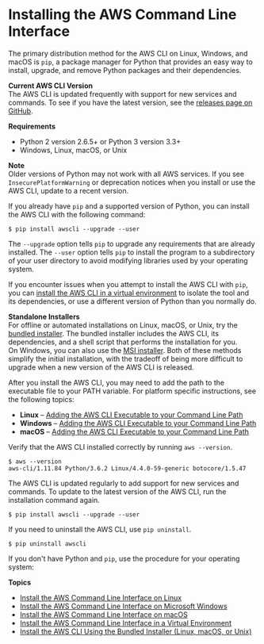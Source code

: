 # Installing the AWS Command Line Interface<a name="installing"></a>

The primary distribution method for the AWS CLI on Linux, Windows, and macOS is `pip`, a package manager for Python that provides an easy way to install, upgrade, and remove Python packages and their dependencies\.

**Current AWS CLI Version**  
The AWS CLI is updated frequently with support for new services and commands\. To see if you have the latest version, see the [releases page on GitHub](https://github.com/aws/aws-cli/releases)\.

**Requirements**
+ Python 2 version 2\.6\.5\+ or Python 3 version 3\.3\+
+ Windows, Linux, macOS, or Unix

**Note**  
Older versions of Python may not work with all AWS services\. If you see `InsecurePlatformWarning` or deprecation notices when you install or use the AWS CLI, update to a recent version\.

If you already have `pip` and a supported version of Python, you can install the AWS CLI with the following command:

```
$ pip install awscli --upgrade --user
```

The `--upgrade` option tells `pip` to upgrade any requirements that are already installed\. The `--user` option tells `pip` to install the program to a subdirectory of your user directory to avoid modifying libraries used by your operating system\.

If you encounter issues when you attempt to install the AWS CLI with `pip`, you can [install the AWS CLI in a virtual environment](awscli-install-virtualenv.md) to isolate the tool and its dependencies, or use a different version of Python than you normally do\.

**Standalone Installers**  
For offline or automated installations on Linux, macOS, or Unix, try the [bundled installer](awscli-install-bundle.md)\. The bundled installer includes the AWS CLI, its dependencies, and a shell script that performs the installation for you\.  
On Windows, you can also use the [MSI installer](awscli-install-windows.md#install-msi-on-windows)\. Both of these methods simplify the initial installation, with the tradeoff of being more difficult to upgrade when a new version of the AWS CLI is released\.

After you install the AWS CLI, you may need to add the path to the executable file to your PATH variable\. For platform specific instructions, see the following topics:
+ **Linux** – [Adding the AWS CLI Executable to your Command Line Path](awscli-install-linux.md#awscli-install-linux-path)
+ **Windows** – [Adding the AWS CLI Executable to your Command Line Path](awscli-install-windows.md#awscli-install-windows-path)
+ **macOS** – [Adding the AWS CLI Executable to your Command Line Path](cli-install-macos.md#awscli-install-osx-path)

Verify that the AWS CLI installed correctly by running `aws --version`\.

```
$ aws --version
aws-cli/1.11.84 Python/3.6.2 Linux/4.4.0-59-generic botocore/1.5.47
```

The AWS CLI is updated regularly to add support for new services and commands\. To update to the latest version of the AWS CLI, run the installation command again\.

```
$ pip install awscli --upgrade --user
```

If you need to uninstall the AWS CLI, use `pip uninstall`\.

```
$ pip uninstall awscli
```

If you don't have Python and `pip`, use the procedure for your operating system:

**Topics**
+ [Install the AWS Command Line Interface on Linux](awscli-install-linux.md)
+ [Install the AWS Command Line Interface on Microsoft Windows](awscli-install-windows.md)
+ [Install the AWS Command Line Interface on macOS](cli-install-macos.md)
+ [Install the AWS Command Line Interface in a Virtual Environment](awscli-install-virtualenv.md)
+ [Install the AWS CLI Using the Bundled Installer \(Linux, macOS, or Unix\)](awscli-install-bundle.md)